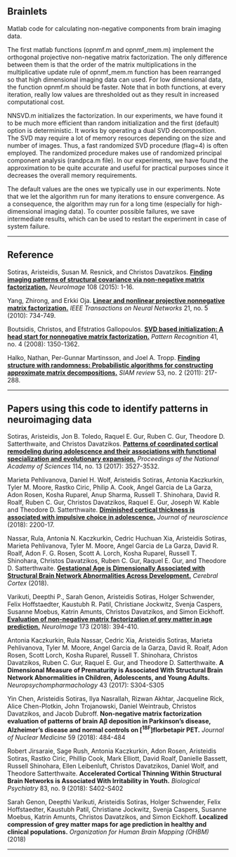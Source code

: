 ## Brainlets

Matlab code for calculating non-negative components from brain imaging data.

The first matlab functions (opnmf.m and opnmf_mem.m) implement the orthogonal projective non-negative matrix factorization. The only difference between them is that the order of the matrix multiplications in the multiplicative update rule of opnmf_mem.m function has been rearranged so that high dimensional imaging data can used. For low dimensional data, the function opnmf.m should be faster. Note that in both functions, at every iteration, really low values are thresholded out as they result in increased computational cost.

NNSVD.m initializes the factorization. In our experiments, we have found it to be much more efficient than random initialization and the first (default) option is deterministic. It works by operating a dual SVD decomposition. The SVD may require a lot of memory resources depending on the size and number of images. Thus, a fast randomized SVD procedure (flag=4) is often employed. The randomized procedure makes use of randomized principal component analysis (randpca.m file). In our experiments, we have found the approximation to be quite accurate and useful for practical purposes since it decreases the overall memory requirements.

The default values are the ones we typically use in our experiments. Note that we let the algorithm run for many iterations to ensure convergence. As a consequence, the algorithm may run for a long time (especially for high-dimensional imaging data). To counter possible failures, we save intermediate results, which can be used to restart the experiment in case of system failure.

----

## Reference

Sotiras, Aristeidis, Susan M. Resnick, and Christos Davatzikos. **[Finding imaging patterns of structural covariance via non-negative matrix factorization.](https://www.ncbi.nlm.nih.gov/pmc/articles/PMC4357179/)** *NeuroImage* 108 (2015): 1-16.

Yang, Zhirong, and Erkki Oja. **[Linear and nonlinear projective nonnegative matrix factorization.](https://ieeexplore.ieee.org/document/5438836/)** *IEEE Transactions on Neural Networks* 21, no. 5 (2010): 734-749.

Boutsidis, Christos, and Efstratios Gallopoulos. **[SVD based initialization: A head start for nonnegative matrix factorization.](https://www.sciencedirect.com/science/article/pii/S0031320307004359)** *Pattern Recognition* 41, no. 4 (2008): 1350-1362.

Halko, Nathan, Per-Gunnar Martinsson, and Joel A. Tropp. **[Finding structure with randomness: Probabilistic algorithms for constructing approximate matrix decompositions.](https://epubs.siam.org/doi/abs/10.1137/090771806)** *SIAM review* 53, no. 2 (2011): 217-288.

----

## Papers using this code to identify patterns in neuroimaging data

Sotiras, Aristeidis, Jon B. Toledo, Raquel E. Gur, Ruben C. Gur, Theodore D. Satterthwaite, and Christos Davatzikos. **[Patterns of coordinated cortical remodeling during adolescence and their associations with functional specialization and evolutionary expansion.](http://www.pnas.org/content/114/13/3527/)** *Proceedings of the National Academy of Sciences* 114, no. 13 (2017): 3527-3532.

Marieta Pehlivanova, Daniel H. Wolf, Aristeidis Sotiras, Antonia Kaczkurkin, Tyler M. Moore, Rastko Ciric, Philip A. Cook, Angel Garcia de La Garza, Adon Rosen, Kosha Ruparel, Anup Sharma, Russell T. Shinohara, David R. Roalf, Ruben C. Gur, Christos Davatzikos, Raquel E. Gur, Joseph W. Kable and Theodore D. Satterthwaite. **[Diminished cortical thickness is associated with impulsive choice in adolescence.](http://www.jneurosci.org/content/early/2018/02/12/JNEUROSCI.2200-17.2018)** *Journal of neuroscience* (2018): 2200-17.

Nassar, Rula, Antonia N. Kaczkurkin, Cedric Huchuan Xia, Aristeidis Sotiras, Marieta Pehlivanova, Tyler M. Moore, Angel Garcia de La Garza, David R. Roalf, Adon F. G. Rosen, Scott A. Lorch, Kosha Ruparel, Russell T. Shinohara, Christos Davatzikos, Ruben C. Gur, Raquel E. Gur, and Theodore D. Satterthwaite. **[Gestational Age is Dimensionally Associated with Structural Brain Network Abnormalities Across Development.](https://academic.oup.com/cercor/advance-article/doi/10.1093/cercor/bhy091/4980862)** *Cerebral Cortex* (2018).

Varikuti, Deepthi P., Sarah Genon, Aristeidis Sotiras, Holger Schwender, Felix Hoffstaedter, Kaustubh R. Patil, Christiane Jockwitz, Svenja Caspers, Susanne Moebus, Katrin Amunts, Christos Davatzikos, and Simon Eickhoff. **[Evaluation of non-negative matrix factorization of grey matter in age prediction.](https://www.sciencedirect.com/science/article/pii/S1053811918301927)** *NeuroImage* 173 (2018): 394-410.

Antonia Kaczkurkin, Rula Nassar, Cedric Xia, Aristeidis Sotiras, Marieta Pehlivanova, Tyler M. Moore, Angel Garcia de la Garza, David R. Roalf, Adon Rosen, Scott Lorch, Kosha Ruparel, Russell T. Shinohara, Christos Davatzikos, Ruben C. Gur, Raquel E. Gur, and Theodore D. Satterthwaite. **A Dimensional Measure of Prematurity is Associated With Structural Brain Network Abnormalities in Children, Adolescents, and Young Adults.** *Neuropsychompharmachology* 43 (2017): S304-S305

Yin Chen, Aristeidis Sotiras, Ilya Nasrallah, Rizwan Akhtar, Jacqueline Rick, Alice Chen-Plotkin, John Trojanowski, Daniel Weintraub, Christos Davatzikos, and Jacob Dubroff. **Non-negative matrix factorization evaluation of patterns of brain Aβ deposition in Parkinson’s disease, Alzheimer’s disease and normal controls on \[<sup>18F</sup>\]florbetapir PET.** *Journal of Nuclear Medicine* 59 (2018): 484-484

Robert Jirsaraie, Sage Rush, Antonia Kaczkurkin, Adon Rosen, Aristeidis Sotiras, Rastko Ciric, Phillip Cook, Mark Elliott, David Roalf, Danielle Bassett, Russell Shinohara, Ellen Leibenluft, Christos Davatzikos, Daniel Wolf, and Theodore Satterthwaite. **Accelerated Cortical Thinning Within Structural Brain Networks is Associated With Irritability in Youth.** *Biological Psychiatry* 83, no. 9 (2018): S402-S402

Sarah Genon, Deepthi Varikuti, Aristeidis Sotiras, Holger Schwender, Felix Hoffstaedter, Kaustubh Patil, Christiane Jockwitz, Svenja Caspers, Susanne Moebus, Katrin Amunts, Christos Davatzikos, and Simon Eickhoff. **Localized compression of grey matter maps for age prediction in healthy and clinical populations.** *Organization for Human Brain Mapping (OHBM)* (2018) 

----
